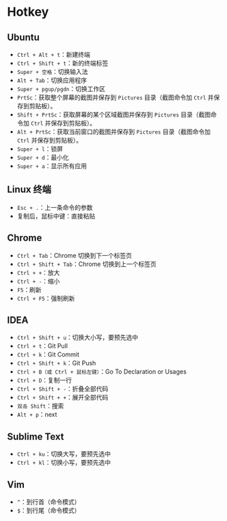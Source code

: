 # Hotkey

## Ubuntu

- `Ctrl + Alt + t`：新建终端
- `Ctrl + Shift + t`：新的终端标签
- `Super + 空格`：切换输入法
- `Alt + Tab`：切换应用程序
- `Super + pgup/pgdn`：切换工作区
- `PrtSc`：获取整个屏幕的截图并保存到 `Pictures` 目录（截图命令加 `Ctrl` 并保存到剪贴板）。
- `Shift + PrtSc`：获取屏幕的某个区域截图并保存到 `Pictures` 目录（截图命令加 `Ctrl` 并保存到剪贴板）。
- `Alt + PrtSc`：获取当前窗口的截图并保存到 `Pictures` 目录（截图命令加 `Ctrl` 并保存到剪贴板）。
- `Super + l`：锁屏
- `Super + d`：最小化
- `Super + a`：显示所有应用

## Linux 终端

- `Esc + .`：上一条命令的参数
- 复制后，鼠标中键：直接粘贴

## Chrome

- `Ctrl + Tab`：Chrome 切换到下一个标签页
- `Ctrl + Shift + Tab`：Chrome 切换到上一个标签页
- `Ctrl + +`：放大
- `Ctrl + -`：缩小
- `F5`：刷新
- `Ctrl + F5`：强制刷新

## IDEA

- `Ctrl + Shift + u`：切换大小写，要预先选中
- `Ctrl + t`：Git Pull
- `Ctrl + k`：Git Commit
- `Ctrl + Shift + k`：Git Push
- `Ctrl + B（或 Ctrl + 鼠标左键）`：Go To Declaration or Usages
- `Ctrl + D`：复制一行
- `Ctrl + Shift + -`：折叠全部代码
- `Ctrl + Shift + +`：展开全部代码
- `双击 Shift`：搜索
- `Alt + p`：next

## Sublime Text

- `Ctrl + ku`：切换大写，要预先选中
- `Ctrl + kl`：切换小写，要预先选中

## Vim

- `^`：到行首（命令模式）
- `$`：到行尾（命令模式）
